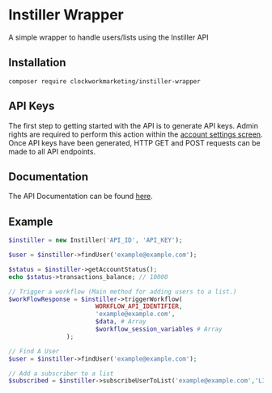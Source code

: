 # Instiller Wrapper 

A simple wrapper to handle users/lists using the Instiller API 


## Installation 

`composer require clockworkmarketing/instiller-wrapper`

## API Keys

The first step to getting started with the API is to generate API keys. Admin rights are required to perform this action within the [account settings screen](https://app.emailmarketingbrilliance.co.uk/help/account_settings). Once API keys have been generated, HTTP GET and POST requests can be made to all API endpoints.

## Documentation 

The API Documentation can be found [here](https://app.emailmarketingbrilliance.co.uk/help/api_integration).



## Example

```php 
$instiller = new Instiller('API_ID', 'API_KEY');

$user = $instiller->findUser('example@example.com');

$status = $instiller->getAccountStatus(); 
echo $status->transactions_balance; // 10000

// Trigger a workflow (Main method for adding users to a list.)
$workFlowResponse = $instiller->triggerWorkflow(
                        WORKFLOW_API_IDENTIFIER,
                        'example@example.com',
                        $data, # Array
                        $workflow_session_variables # Array
                );

// Find A User 
$user = $instiller->findUser('example@example.com');

// Add a subscriber to a list 
$subscribed = $instiller->subscribeUserToList('example@example.com','LIST_REFERENCE_ID');
```
